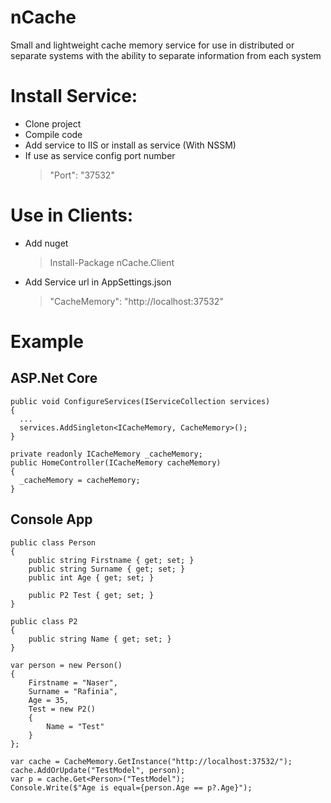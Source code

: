 
# nCache
  Small and lightweight cache memory service for use in distributed or separate systems with the ability to separate information from each system

# Install Service:
  + Clone project
  + Compile code
  + Add service to IIS or install as service (With NSSM)
  + If use as service config port number
    > "Port": "37532"

# Use in Clients:
  + Add nuget
    > Install-Package nCache.Client
  + Add Service url in AppSettings.json    
    >   "CacheMemory": "http://localhost:37532"
    
# Example
  ## ASP.Net Core    
    public void ConfigureServices(IServiceCollection services)
    {
      ...
      services.AddSingleton<ICacheMemory, CacheMemory>();
    }
    
    private readonly ICacheMemory _cacheMemory;
    public HomeController(ICacheMemory cacheMemory)
    {
      _cacheMemory = cacheMemory;
    }

  ## Console App
    public class Person
    {
        public string Firstname { get; set; }
        public string Surname { get; set; }
        public int Age { get; set; }

        public P2 Test { get; set; }
    }

    public class P2
    {
        public string Name { get; set; }
    }
    
    var person = new Person()
    {
        Firstname = "Naser",
        Surname = "Rafinia",
        Age = 35,
        Test = new P2()
        {
            Name = "Test"
        }
    };

    var cache = CacheMemory.GetInstance("http://localhost:37532/");
    cache.AddOrUpdate("TestModel", person);
    var p = cache.Get<Person>("TestModel");
    Console.Write($"Age is equal={person.Age == p?.Age}");
    
 
